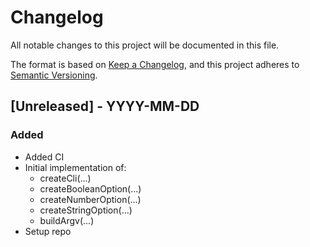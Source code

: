 # Changelog

All notable changes to this project will be documented in this file.

The format is based on [Keep a Changelog](https://keepachangelog.com/en/1.0.0/),
and this project adheres to [Semantic Versioning](https://semver.org/spec/v2.0.0.html).

## [Unreleased] - YYYY-MM-DD

### Added

- Added CI
- Initial implementation of:
  - createCli(...)
  - createBooleanOption(...)
  - createNumberOption(...)
  - createStringOption(...)
  - buildArgv(...)
- Setup repo
